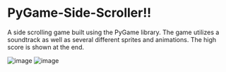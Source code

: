 # PyGame-Side-Scroller!!

A side scrolling game built using the PyGame library. The game utilizes a soundtrack as well as several different sprites and animations. The high score is shown at the end.

![image](https://user-images.githubusercontent.com/98127581/192329920-950d9a77-b48f-4fd0-8389-19c4aab0b270.png)
![image](https://user-images.githubusercontent.com/98127581/192329585-e2bcf938-af25-4901-bd60-4c81c56a99a8.png)
